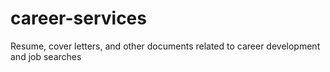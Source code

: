 # career-services
Resume, cover letters, and other documents related to career development and job searches

